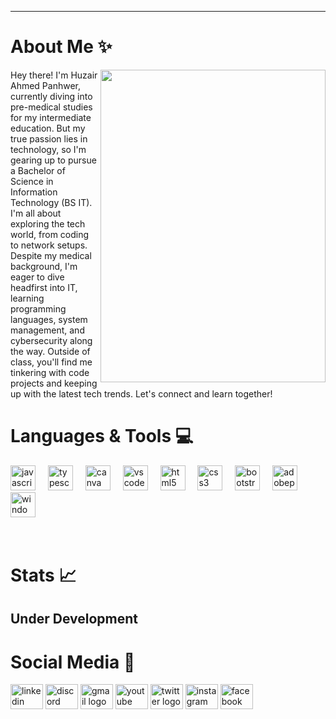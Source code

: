 ***
# About Me :sparkles:
<img align="right" src="https://cdn.discordapp.com/attachments/1205043829548392480/1209889444253929532/Github_Gif_-_Made_with_Clipchamp_1.gif?ex=660d7a5a&is=65fb055a&hm=fc7b53c8b61e9cc65f2bf51652c43bda1fa6978f46d95562682d5980bf53fd5c&" width="360" height="500">
<p>Hey there! I'm Huzair Ahmed Panhwer, currently diving into pre-medical studies for my intermediate education. But my true passion lies in technology, so I'm gearing up to pursue a Bachelor of Science in Information Technology (BS IT).
I'm all about exploring the tech world, from coding to network setups. Despite my medical background, I'm eager to dive headfirst into IT, learning programming languages, system management, and cybersecurity along the way.
Outside of class, you'll find me tinkering with code projects and keeping up with the latest tech trends. Let's connect and learn together!
</p>

# Languages & Tools :computer:

<div align="left">
    <img src="https://cdn.jsdelivr.net/gh/devicons/devicon/icons/javascript/javascript-original.svg" height="40" alt="javascript logo"  />
    <img width="12" />
    <img src="https://cdn.jsdelivr.net/gh/devicons/devicon/icons/typescript/typescript-original.svg" height="40" alt="typescript logo"  />
    <img width="12" />
    <img src="https://cdn.jsdelivr.net/gh/devicons/devicon/icons/canva/canva-original.svg" height="40" alt="canva logo"  />
    <img width="12" />
    <img src="https://cdn.jsdelivr.net/gh/devicons/devicon/icons/vscode/vscode-original.svg" height="40" alt="vscode logo"  />
    <img width="12" />
    <img src="https://cdn.jsdelivr.net/gh/devicons/devicon/icons/html5/html5-original.svg" height="40" alt="html5 logo"  />
    <img width="12" />
    <img src="https://cdn.jsdelivr.net/gh/devicons/devicon/icons/css3/css3-original.svg" height="40" alt="css3 logo"  />
    <img width="12" />
    <img src="https://cdn.jsdelivr.net/gh/devicons/devicon/icons/bootstrap/bootstrap-original.svg" height="40" alt="bootstrap logo"  />
    <img width="12" />
    <img src="https://skillicons.dev/icons?i=pr" height="40" alt="adobephotoshop logo"  />
    <img width="12" />
    <img src="https://cdn.jsdelivr.net/gh/devicons/devicon/icons/windows8/windows8-original.svg" height="40" alt="windows8 logo"  />
  </div>
</br>
</br>

# Stats :chart_with_upwards_trend:

<h2>Under Development</h2>



# Social Media :eyes:

<div align="left">
    <div align="left">
        <img src="https://raw.githubusercontent.com/maurodesouza/profile-readme-generator/master/src/assets/icons/social/linkedin/default.svg" width="52" height="40" alt="linkedin logo"  />
        <img src="https://raw.githubusercontent.com/maurodesouza/profile-readme-generator/master/src/assets/icons/social/discord/default.svg" width="52" height="40" alt="discord logo"  />
        <img src="https://raw.githubusercontent.com/maurodesouza/profile-readme-generator/master/src/assets/icons/social/gmail/default.svg" width="52" height="40" alt="gmail logo"  />
        <img src="https://raw.githubusercontent.com/maurodesouza/profile-readme-generator/master/src/assets/icons/social/youtube/default.svg" width="52" height="40" alt="youtube logo"  />
        <img src="https://raw.githubusercontent.com/maurodesouza/profile-readme-generator/master/src/assets/icons/social/twitter/default.svg" width="52" height="40" alt="twitter logo"  />
        <img src="https://raw.githubusercontent.com/maurodesouza/profile-readme-generator/master/src/assets/icons/social/instagram/default.svg" width="52" height="40" alt="instagram logo"  />
        <img src="https://raw.githubusercontent.com/maurodesouza/profile-readme-generator/master/src/assets/icons/social/facebook/default.svg" width="52" height="40" alt="facebook logo"  />
      </div>
</div>

